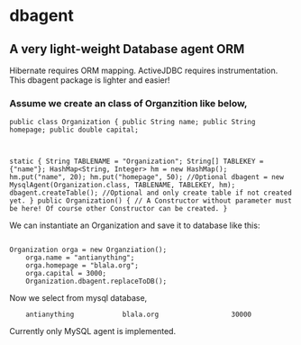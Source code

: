 # dbagent
<h2>A very light-weight Database agent ORM</H2>

<p>Hibernate requires ORM mapping. ActiveJDBC requires instrumentation. This dbagent package is lighter and easier!</p>

<H3>Assume we create an class of Organzition like below,</H3>

<code>public class Organization {
    public String name;
    public String homepage;
    public double capital;

  static {
        String TABLENAME = "Organization";
        String[] TABLEKEY = {"name"};
        HashMap<String, Integer> hm = new HashMap();
        hm.put("name", 20);
        hm.put("homepage", 50); //Optional
        dbagent = new MysqlAgent(Organization.class, TABLENAME, TABLEKEY, hm);
        dbagent.createTable(); //Optional and only create table if not created yet.
  } 
  public Organization() { // A Constructor without parameter must be here! Of course other Constructor can be created.
  }
</code>
<p>We can instantiate an Organization and save it to database like this:</p>
<code>
Organization orga = new Organziation();
    orga.name = "antianything";
    orga.homepage = "blala.org";
    orga.capital = 3000;
    Organization.dbagent.replaceToDB();
</code>    
<p>Now we select from mysql database, </p>
<code>    antianything            blala.org                  30000
</code>
<p>Currently only MySQL agent is implemented. </p>
